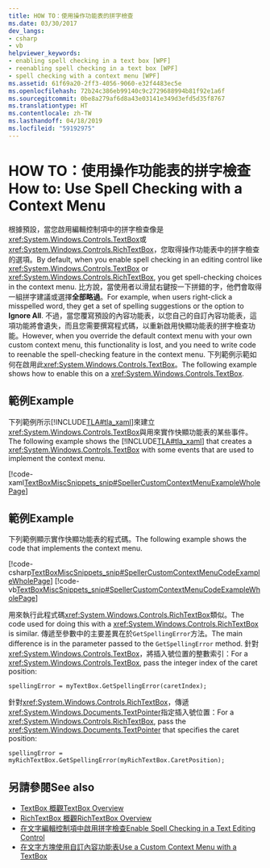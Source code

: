 ```yaml
---
title: HOW TO：使用操作功能表的拼字檢查
ms.date: 03/30/2017
dev_langs:
- csharp
- vb
helpviewer_keywords:
- enabling spell checking in a text box [WPF]
- reenabling spell checking in a text box [WPF]
- spell checking with a context menu [WPF]
ms.assetid: 61f69a20-2ff3-4056-9060-e32f4483ec5e
ms.openlocfilehash: 72b24c386eb99140c9c2729688994b81f92e1a6f
ms.sourcegitcommit: 0be8a279af6d8a43e03141e349d3efd5d35f8767
ms.translationtype: HT
ms.contentlocale: zh-TW
ms.lasthandoff: 04/18/2019
ms.locfileid: "59192975"
---
```

# <a name="how-to-use-spell-checking-with-a-context-menu"></a><span data-ttu-id="5c2d7-102">HOW TO：使用操作功能表的拼字檢查</span><span class="sxs-lookup"><span data-stu-id="5c2d7-102">How to: Use Spell Checking with a Context Menu</span></span>
<span data-ttu-id="5c2d7-103">根據預設，當您啟用編輯控制項中的拼字檢查像是<xref:System.Windows.Controls.TextBox>或<xref:System.Windows.Controls.RichTextBox>，您取得操作功能表中的拼字檢查的選項。</span><span class="sxs-lookup"><span data-stu-id="5c2d7-103">By default, when you enable spell checking in an editing control like <xref:System.Windows.Controls.TextBox> or <xref:System.Windows.Controls.RichTextBox>, you get spell-checking choices in the context menu.</span></span> <span data-ttu-id="5c2d7-104">比方說，當使用者以滑鼠右鍵按一下拼錯的字，他們會取得一組拼字建議或選擇**全部略過**。</span><span class="sxs-lookup"><span data-stu-id="5c2d7-104">For example, when users right-click a misspelled word, they get a set of spelling suggestions or the option to **Ignore All**.</span></span> <span data-ttu-id="5c2d7-105">不過，當您覆寫預設的內容功能表，以您自己的自訂內容功能表，這項功能將會遺失，而且您需要撰寫程式碼，以重新啟用快顯功能表的拼字檢查功能。</span><span class="sxs-lookup"><span data-stu-id="5c2d7-105">However, when you override the default context menu with your own custom context menu, this functionality is lost, and you need to write code to reenable the spell-checking feature in the context menu.</span></span> <span data-ttu-id="5c2d7-106">下列範例示範如何在啟用此<xref:System.Windows.Controls.TextBox>。</span><span class="sxs-lookup"><span data-stu-id="5c2d7-106">The following example shows how to enable this on a <xref:System.Windows.Controls.TextBox>.</span></span>  
  
## <a name="example"></a><span data-ttu-id="5c2d7-107">範例</span><span class="sxs-lookup"><span data-stu-id="5c2d7-107">Example</span></span>  
 <span data-ttu-id="5c2d7-108">下列範例所示[!INCLUDE[TLA#tla_xaml](../../../../includes/tlasharptla-xaml-md.md)]來建立<xref:System.Windows.Controls.TextBox>與用來實作快顯功能表的某些事件。</span><span class="sxs-lookup"><span data-stu-id="5c2d7-108">The following example shows the [!INCLUDE[TLA#tla_xaml](../../../../includes/tlasharptla-xaml-md.md)] that creates a <xref:System.Windows.Controls.TextBox> with some events that are used to implement the context menu.</span></span>  
  
 [!code-xaml[TextBoxMiscSnippets_snip#SpellerCustomContextMenuExampleWholePage](~/samples/snippets/csharp/VS_Snippets_Wpf/TextBoxMiscSnippets_snip/csharp/speller_custom_context_menu.xaml#spellercustomcontextmenuexamplewholepage)]  
  
## <a name="example"></a><span data-ttu-id="5c2d7-109">範例</span><span class="sxs-lookup"><span data-stu-id="5c2d7-109">Example</span></span>  
 <span data-ttu-id="5c2d7-110">下列範例顯示實作快顯功能表的程式碼。</span><span class="sxs-lookup"><span data-stu-id="5c2d7-110">The following example shows the code that implements the context menu.</span></span>  
  
 [!code-csharp[TextBoxMiscSnippets_snip#SpellerCustomContextMenuCodeExampleWholePage](~/samples/snippets/csharp/VS_Snippets_Wpf/TextBoxMiscSnippets_snip/csharp/speller_custom_context_menu.xaml.cs#spellercustomcontextmenucodeexamplewholepage)]
 [!code-vb[TextBoxMiscSnippets_snip#SpellerCustomContextMenuCodeExampleWholePage](~/samples/snippets/visualbasic/VS_Snippets_Wpf/TextBoxMiscSnippets_snip/visualbasic/speller_custom_context_menu.xaml.vb#spellercustomcontextmenucodeexamplewholepage)]  
  
 <span data-ttu-id="5c2d7-111">用來執行此程式碼<xref:System.Windows.Controls.RichTextBox>類似。</span><span class="sxs-lookup"><span data-stu-id="5c2d7-111">The code used for doing this with a <xref:System.Windows.Controls.RichTextBox> is similar.</span></span> <span data-ttu-id="5c2d7-112">傳遞至參數中的主要差異在於`GetSpellingError`方法。</span><span class="sxs-lookup"><span data-stu-id="5c2d7-112">The main difference is in the parameter passed to the `GetSpellingError` method.</span></span> <span data-ttu-id="5c2d7-113">針對<xref:System.Windows.Controls.TextBox>，將插入號位置的整數索引：</span><span class="sxs-lookup"><span data-stu-id="5c2d7-113">For a <xref:System.Windows.Controls.TextBox>, pass the integer index of the caret position:</span></span>  
  
 `spellingError = myTextBox.GetSpellingError(caretIndex);`  
  
 <span data-ttu-id="5c2d7-114">針對<xref:System.Windows.Controls.RichTextBox>，傳遞<xref:System.Windows.Documents.TextPointer>指定插入號位置：</span><span class="sxs-lookup"><span data-stu-id="5c2d7-114">For a <xref:System.Windows.Controls.RichTextBox>, pass the <xref:System.Windows.Documents.TextPointer> that specifies the caret position:</span></span>  
  
 `spellingError = myRichTextBox.GetSpellingError(myRichTextBox.CaretPosition);`  
  
## <a name="see-also"></a><span data-ttu-id="5c2d7-115">另請參閱</span><span class="sxs-lookup"><span data-stu-id="5c2d7-115">See also</span></span>

- [<span data-ttu-id="5c2d7-116">TextBox 概觀</span><span class="sxs-lookup"><span data-stu-id="5c2d7-116">TextBox Overview</span></span>](textbox-overview.md)
- [<span data-ttu-id="5c2d7-117">RichTextBox 概觀</span><span class="sxs-lookup"><span data-stu-id="5c2d7-117">RichTextBox Overview</span></span>](richtextbox-overview.md)
- [<span data-ttu-id="5c2d7-118">在文字編輯控制項中啟用拼字檢查</span><span class="sxs-lookup"><span data-stu-id="5c2d7-118">Enable Spell Checking in a Text Editing Control</span></span>](how-to-enable-spell-checking-in-a-text-editing-control.md)
- [<span data-ttu-id="5c2d7-119">在文字方塊使用自訂內容功能表</span><span class="sxs-lookup"><span data-stu-id="5c2d7-119">Use a Custom Context Menu with a TextBox</span></span>](how-to-use-a-custom-context-menu-with-a-textbox.md)
